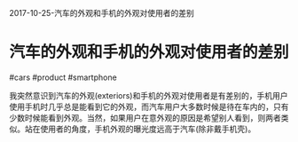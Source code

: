 2017-10-25-汽车的外观和手机的外观对使用者的差别

# 汽车的外观和手机的外观对使用者的差别
#cars #product #smartphone

我突然意识到汽车的外观(exteriors)和手机的外观对使用者是有差别的，手机用户使用手机时几乎总是能看到它的外观，而汽车用户大多数时候是待在车内的，只有少数时候能看到外观。当然，如果用户在意外观的原因是希望别人看到，则两者类似。站在使用者的角度，手机外观的曝光度远高于汽车(除非戴手机壳)。

